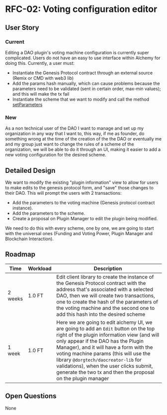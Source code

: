 # RFC-02: Voting configuration editor

## User Story

### Current
Editing a DAO plugin's voting machine configuration is currently super complicated. Users do not have an easy to use interface within Alchemy for doing this. Currently, a user must:

- Instantiate the Genesis Protocol contract through an external source (Remix or CMD with web3 lib)
- Add the params hash manually, which can cause problems because the parameters need to be validated (sent in certain order, max-min values); and this will make the tx fail
- Instantiate the scheme that we want to modify and call the method [setParameters](https://github.com/daostack/arc/blob/master/contracts/universalSchemes/ContributionReward.sol#L99) 

### New
As a non technical user of the DAO I want to manage and set up my organization in any way that I want to, this way, if me as founder, do something wrong at the time of the creation of the the DAO or eventually me and my group just want to change the rules of a scheme of the organization, we will be able to do it through an UI, making it easier to add a new voting configuration for the desired scheme.

## Detailed Design

We want to modify the existing "plugin information" view to allow for users to make edits to the genesis protocol form, and "save" those changes to their DAO. This will prompt the users with 2 transactions:

- Add the parameters to the voting machine (Genesis protocol contract instance).
- Add the parameters to the scheme.
- Create a proposal on Plugin Manager to edit the plugin being modified.

We need to do this with every scheme, one by one, we are going to start with the universal ones (Funding and Voting Power, Plugin Manager and Blockchain Interaction).


## Roadmap

| Time | Workload | Description | 
|-|-|-|
| 2 weeks | 1.0 FT | Edit client library to create the instance of the Genesis Protocol contract with the address that's associated with a selected DAO, then we will create two transactions, one to create the hash of the parameters of the voting machine and the second one to add this hash into the desired scheme |
| 1 week | 1.0 FT | Here we are going to edit alchemy UI, we are going to add an `Edit` button on the top right of the plugin information view (and will only appear if the DAO has the Plugin Manager), and it will have a form with the voting machine params (this will use the library `@dorgtech/daocreator-lib` for validations), when the user clicks submit, generate the two tx and then the proposal on the plugin manager  |

## Open Questions

None
